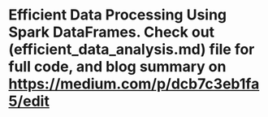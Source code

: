 # Efficient Data Processing Using Spark DataFrames. Check out (efficient_data_analysis.md) file for full code, and blog summary on https://medium.com/p/dcb7c3eb1fa5/edit
